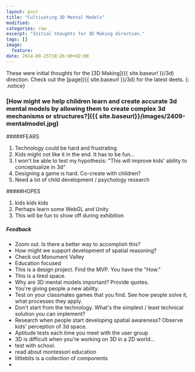 ```yaml
---
layout: post
title: "Cultivating 3D Mental Models"
modified:
categories: raw
excerpt: "Initial thoughts for 3D Making direction."
tags: []
image:
  feature:
date: 2014-09-25T18:26:00+02:00
---
```

These were initial thoughts for the [3D Making]({{ site.baseurl }}/3d) direction. Check out the [page]({{ site.baseurl }}/3d) for the latest deets. 
{: .notice}

### [How might we help children learn and create accurate 3d mental models by allowing them to create complex 3d mechanisms or structures?]({{ site.baseurl}}/images/2409-mentalmodel.jpg)


<!-- Tasks

1. Technology/ physical setup of bringing 3d objects into 2d digital world
2. Gameplay that is fun for kids
3. Structure of game that teaches kids to explore/comprehend 3d space
4. Interface/ interaction on screen
  -->

#####FEARS

1. Technology could be hard and frustrating
2. Kids might not like it in the end. It has to be fun...
3. I won't be able to test my hypothesis: "This will improve kids' ability to conceptualize in 3d"
4. Designing a game is hard. Co-create with children?
5. Need a lot of child development / psychology research


#####HOPES

1. kids kids kids
2. Perhaps learn some WebGL and Unity
3. This will be fun to show off during exhibition


##### Feedback
- Zoom out. Is there a better way to accomplish this? 
- How might we support development of spatial reasoning? 
- Check out Monument Valley
- Education focused
- This is a design project. Find the MVP. You have the "How." 
- This is a tired space. 
- Why are 3D mental models important? Provide quotes.
- You're giving people a new ability. 
- Test on your classmates games that you find. See how people solve it, what processes they apply. 
- Don't start from the technology. What's the simplest / least technical solution you can implement?
- Research when people start developing spatial awareness? Observe kids' perception of 3d space. 
- Aptitude tests each time you meet with the user group
- 3D is difficult when you're working on 3D in a 2D world... 
- test with school. 
- read about montessori education
- littlebits is a collection of components
- 